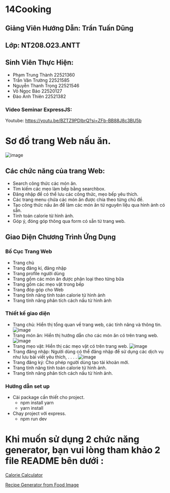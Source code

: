 # 14Cooking

## Giảng Viên Hướng Dẫn: Trần Tuấn Dũng
## Lớp: NT208.O23.ANTT
## Sinh Viên Thực Hiện:
  - Phạm Trung Thành 22521360
  - Trần Văn Trường 22521585
  - Nguyễn Thanh Trọng 22521546
  - Võ Ngọc Bảo 22520127
  - Đào Anh Thiên 22521382
### Video Seminar ExpressJS: 
Youtube: https://youtu.be/BZTZ9PDlbrQ?si=ZFb-BB88J8c3BU5b

# Sơ đồ trang Web nấu ăn.
![image](https://github.com/DaoAnhThien/Web-NT208/assets/117579985/953cb414-d172-4c96-a7d6-68b58617cfa9)

## Các chức năng của trang Web:
- Search công thức các món ăn.
- Tìm kiếm các mẹo làm bếp bằng searchbox.
- Đăng nhập để có thể lưu các công thức, mẹo bếp yêu thích.
- Các trang menu chứa các món ăn được chia theo từng chủ đề.
- Tạo công thức nấu ăn để làm các món ăn từ nguyên liệu qua hình ảnh có sẵn.
- Tính toán calorie từ hình ảnh.
- Góp ý, đóng góp thông qua form có sẵn từ trang web.
## Giao Diện Chương Trình Ứng Dụng
### Bố Cục Trang Web
- Trang chủ
- Trang đăng kí, đăng nhập
- Trang profile người dùng
- Trang gồm các món ăn được phân loại theo từng bữa
- Trang gồm các mẹo vặt trong bếp
- Trang đóp góp cho Web
- Trang tính năng tính toán calorie từ hình ảnh
- Trang tính năng phân tích cách nấu từ hình ảnh
### Thiết kế giao diện 
- Trang chủ: Hiển thị tổng quan về trang web, các tính năng và thông tin.
  ![image](https://github.com/DaoAnhThien/Web-NT208/assets/117579985/91d366e6-d277-4f5f-be6f-1dbe90d973c4)
- Trang món ăn: Hiển thị hướng dẫn cho các món ăn có trên trang web.
  ![image](https://github.com/DaoAnhThien/Web-NT208/assets/117579985/1eda7324-bf18-45ab-8375-5ce1b4553e32)
- Trang mẹo vặt: Hiển thị các mẹo vặt có trên trang web.
  ![image](https://github.com/DaoAnhThien/Web-NT208/assets/117579985/cf36ded8-ab4c-4d30-b089-879b06bee67e)
- Trang đăng nhập: Người dùng có thể đăng nhập để sử dụng các dịch vụ như lưu bài viết yêu thích, . . . .
  ![image](https://github.com/DaoAnhThien/Web-NT208/assets/117579985/261407ce-c49c-4c1b-81a7-bbce94c6240a)
- Trang đăng ký: Cho phép người dùng tạo tài khoản mới.
- Trang tính năng tính toán calorie từ hình ảnh.
- Trang tính năng phân tích cách nấu từ hình ảnh.

### Hướng dẫn set up 
- Cài package cần thiết cho project.
  + npm install yarn
  + yarn install
- Chạy project với express.
  + npm run dev

# Khi muốn sử dụng 2 chức năng generator, bạn vui lòng tham khảo 2 file README bên dưới : 
[Calorie Calculator](https://github.com/DaoAnhThien/Web-NT208/blob/master/generator/Calorie-Calculator/README.md)

[Recipe Generator from Food Image](https://github.com/DaoAnhThien/Web-NT208/blob/master/generator/Recipe-Generation-from-Food-Image/README.md)
